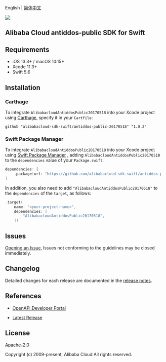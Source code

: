 English | [简体中文](README-CN.md)

![](https://aliyunsdk-pages.alicdn.com/icons/AlibabaCloud.svg)

## Alibaba Cloud antiddos-public SDK for Swift

## Requirements

- iOS 13.3+ / macOS 10.15+
- Xcode 11.3+
- Swift 5.6

## Installation

### Carthage

To integrate `AlibabacloudAntiddosPublic20170518` into your Xcode project using [Carthage](https://github.com/Carthage/Carthage), specify it in your `Cartfile`:

```ogdl
github "alibabacloud-sdk-swift/antiddos-public-20170518" "1.0.2"
```

### Swift Package Manager

To integrate `AlibabacloudAntiddosPublic20170518` into your Xcode project using [Swift Package Manager](https://swift.org/package-manager/) , adding `AlibabacloudAntiddosPublic20170518` to the `dependencies` value of your `Package.swift`.

```swift
dependencies: [
    .package(url: "https://github.com/alibabacloud-sdk-swift/antiddos-public-20170518.git", from: "1.0.2")
]
```

In addition, you also need to add `"AlibabacloudAntiddosPublic20170518"` to the `dependencies` of the `target`, as follows:

```swift
.target(
    name: "<your-project-name>",
    dependencies: [
        "AlibabacloudAntiddosPublic20170518",
    ])
```

## Issues

[Opening an Issue](https://github.com/alibabacloud-sdk-swift/antiddos-public-20170518/issues/new), Issues not conforming to the guidelines may be closed immediately.

## Changelog

Detailed changes for each release are documented in the [release notes](./ChangeLog.txt).

## References

* [OpenAPI Developer Portal](https://next.api.alibabacloud.com/home)
- [Latest Release](https://github.com/alibabacloud-sdk-swift/antiddos-public-20170518)

## License

[Apache-2.0](http://www.apache.org/licenses/LICENSE-2.0)

Copyright (c) 2009-present, Alibaba Cloud All rights reserved.
